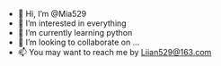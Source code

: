- 👋 Hi, I’m @Mia529
- 👀 I’m interested in everything
- 🌱 I’m currently learning python
- 💞️ I’m looking to collaborate on ...
- 📫 You may want to reach me by Liian529@163.com 

<!---
Mia529/Mia529 is a ✨ special ✨ repository because its `README.md` (this file) appears on your GitHub profile.
You can click the Preview link to take a look at your changes.
--->
